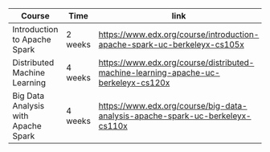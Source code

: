| Course   | Time | link |
|-----------|----------|---------------|
|Introduction to Apache Spark    | 2 weeks   |https://www.edx.org/course/introduction-apache-spark-uc-berkeleyx-cs105x|
|Distributed Machine Learning   | 4 weeks   |https://www.edx.org/course/distributed-machine-learning-apache-uc-berkeleyx-cs120x|
|Big Data Analysis with Apache Spark| 4 weeks|https://www.edx.org/course/big-data-analysis-apache-spark-uc-berkeleyx-cs110x|